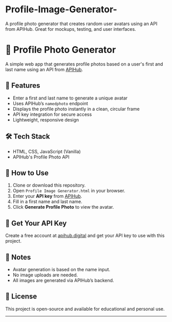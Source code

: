 # Profile-Image-Generator-
A profile photo generator that creates random user avatars using an API from APIHub. Great for mockups, testing, and user interfaces.
# 👤 Profile Photo Generator

A simple web app that generates profile photos based on a user's first and last name using an API from [APIHub](https://apihub.digital).

## 🔧 Features

- Enter a first and last name to generate a unique avatar
- Uses APIHub’s `namedphoto` endpoint
- Displays the profile photo instantly in a clean, circular frame
- API key integration for secure access
- Lightweight, responsive design

## 🛠️ Tech Stack

- HTML, CSS, JavaScript (Vanilla)
- APIHub's Profile Photo API

## 🚀 How to Use

1. Clone or download this repository.
2. Open `Profile Image Generator.html` in your browser.
3. Enter your **API key** from [APIHub](https://apihub.digital).
4. Fill in a first name and last name.
5. Click **Generate Profile Photo** to view the avatar.

## 🔐 Get Your API Key

Create a free account at [apihub.digital](https://apihub.digital) and get your API key to use with this project.

## 📌 Notes

- Avatar generation is based on the name input.
- No image uploads are needed.
- All images are generated via APIHub’s backend.

## 📄 License

This project is open-source and available for educational and personal use.

---

